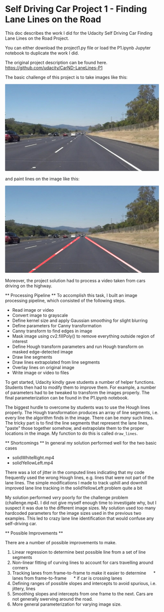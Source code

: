 # Self Driving Car Project 1 - Finding Lane Lines on the Road
This doc describes the work I did for the Udacity Self Driving Car Finding Lane Lines on the Road Project.

You can either download the project1.py file or load the P1.ipynb Jupyter notebook to duplicate the work I did.

The original project description can be found here. https://github.com/udacity/CarND-LaneLines-P1

The basic challenge of this project is to take images like this:

[//]: # (Image References)

[image1]: ./test_images/solidWhiteRight.jpg "Original"
[image2]: ./examples/laneLines_thirdPass.jpg "Original with lane lines"

![Original image][image1]

and paint lines on the image like this:

![Original image with lane lines][image2]

Moreover, the project solution had to process a video taken from cars driving on the highway.

** Processing Pipeline ** 
To accomplish this task, I built an image processing pipeline, which consisted of the following steps.

* Read image or video
* Convert image to grayscale
* Define kernel size and apply Gaussian smoothing for slight blurring
* Define parameters for Canny transformation
* Canny transform to find edges in image
* Mask image using cv2.fillPoly() to remove everything outside region of interest
* Define Hough transform parameters and run Hough transform on masked edge-detected image
* Draw line segments
* Draw lines extrapolated from line segments
* Overlay lines on original image
* Write image or video to files

To get started, Udacity kindly gave students a number of helper functions. Students then had to modify them to improve them. For example, a number of parameters had to be tweaked to transform the images properly. The final parameterization can be found in the P1.ipynb notebook. 

The biggest hurdle to overcome by students was to use the Hough lines properly. The Hough transformation produces an array of line segments, i.e. every line the algorithm finds in the image. There can be *many* such lines. The tricky part is to find the line segments that represent the lane lines, "paste" those together somehow, and extrapolate them to the proper locations in the image. My function to do this is called `draw_lines`. 

** Shortcomings **
In general my solution performed well for the two basic cases
* solidWhiteRight.mp4
* solidYellowLeft.mp4

There was a lot of jitter in the computed lines indicating that my code frequently used the wrong Hough lines, e.g. lines that were not part of the lane lines. The simple modifications I made to track uphill and downhill improved lane line tracking in the solidYellowLeft problem quite a bit

My solution performed *very* poorly for the challenge problem (challenge.mp4). I did not give myself enough time to investigate why, but I suspect it was due to the different image sizes. My solution used too many hardcoded parameters for the image sizes used in the previous two examples. This led to crazy lane line identification that would confuse any self-driving car.


** Possible Improvements **

There are a number of possible improvements to make.
1. Linear regression to determine best possible line from a set of line segments
2. Non-linear fitting of curving lines to account for cars travelling around corners
3. Tracking lanes from frame-to-frame to make it easier to determine
&nbsp;&nbsp;&nbsp;&nbsp; * lanes from frame-to-frame
&nbsp;&nbsp;&nbsp;&nbsp; * if car is crossing lanes
4. Defining ranges of possible slopes and intercepts to avoid spurious, i.e. jittery, lines
5. Smoothing slopes and intercepts from one frame to the next. Cars are not generally swerving around the road.
6. More general parameterization for varying image size.






